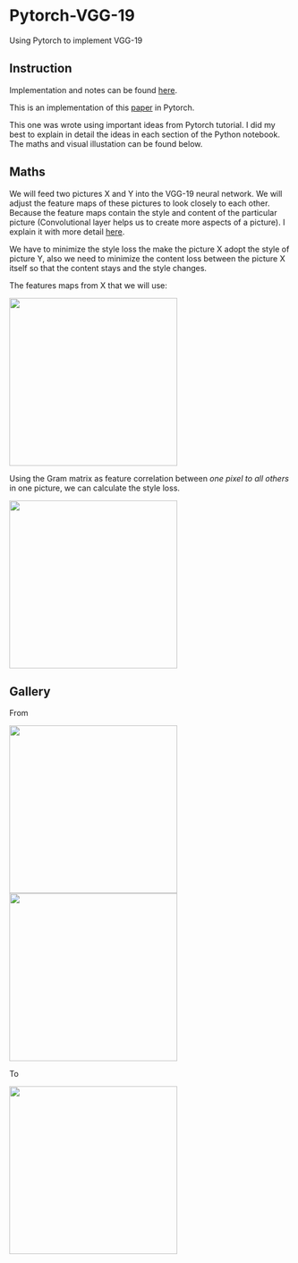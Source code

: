 # Pytorch-VGG-19

Using Pytorch to implement VGG-19

## Instruction

Implementation and notes can be found [here](https://github.com/Aleadinglight/Pytorch-VGG-19/blob/master/VGG_19.ipynb).

This is an implementation of this [paper](https://www.cv-foundation.org/openaccess/content_cvpr_2016/papers/Gatys_Image_Style_Transfer_CVPR_2016_paper.pdf) in Pytorch.

This one was wrote using important ideas from Pytorch tutorial. I did my best to explain in detail the ideas in each section of the Python notebook. The maths and visual illustation can be found below.

## Maths

We will feed two pictures X and Y into the VGG-19 neural network. We will adjust the feature maps of these pictures to look closely to each other. Because the feature maps contain the style and content of the particular picture (Convolutional layer helps us to create more aspects of a picture). I explain it with more detail [here](https://github.com/Aleadinglight/Pytorch-VGG-19/blob/master/VGG_19.ipynb).

We have to minimize the style loss the make the picture X adopt the style of picture Y, also we need to minimize the content loss between the picture X itself so that the content stays and the style changes.

The features maps from X that we will use:

<img src="../master/picture/feature_layers_size.jpg" width="300">

Using the Gram matrix as feature correlation between _one pixel to all others_ in one picture, we can calculate the style loss.

<img src="../master/picture/Gram_matrix.jpg" width="300">

## Gallery

From

<img src="../master/picture/ava.png" width="300"> <img src="../master/picture/style.png" width="300">

To

<img src="../master/picture/ava_after.png" width="300">
